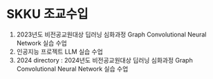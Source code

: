 # SKKU 조교수입

1. 2023년도 비전공교원대상 딥러닝 심화과정 Graph Convolutional Neural Network 실습 수업
2. 인공지능 프로젝트 LLM 실습 수업
3. 2024 directory : 2024년도 비전공교원대상 딥러닝 심화과정 Graph Convolutional Neural Network 실습 수업
